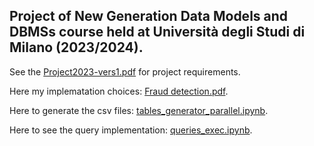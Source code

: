 ## Project of New Generation Data Models and DBMSs course held at Università degli Studi di Milano (2023/2024).

See the [Project2023-vers1.pdf](Project2023-vers1.pdf) for project requirements.

Here my implematation choices: [Fraud detection.pdf](Fraud%20detection.pdf).

Here to generate the csv files: [tables_generator_parallel.ipynb](tables_generator_parallel.ipynb).

Here to see the query implementation: [queries_exec.ipynb](queries_exec.ipynb).

